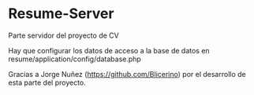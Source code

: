 # Resume-Server
Parte servidor del proyecto de CV

Hay que configurar los datos de acceso a la base de datos en resume/application/config/database.php

Gracias a Jorge Nuñez (https://github.com/Blicerino) por el desarrollo de esta parte del proyecto.
